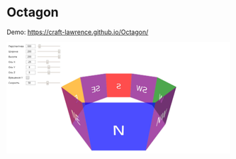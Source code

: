 # Octagon

Demo: https://craft-lawrence.github.io/Octagon/

![Иллюстрация проекта](https://github.com/Craft-Lawrence/Octagon/raw/master/img/view.jpg)
